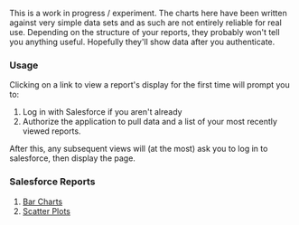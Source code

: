 This is a work in progress / experiment. The charts here have been written against very simple data sets and
as such are not entirely reliable for real use. Depending on the structure of your reports, they probably won't
tell you anything useful. Hopefully they'll show data after you authenticate.

### Usage

Clicking on a link to view a report's display for the first time will prompt you to:

1. Log in with Salesforce if you aren't already  
1. Authorize the application to pull data and a list of your most recently viewed reports.

After this, any subsequent views will (at the most) ask you to log in to salesforce, then display the page.

### Salesforce Reports

1. [Bar Charts](/barcharts)
1. [Scatter Plots](/scatterplots)